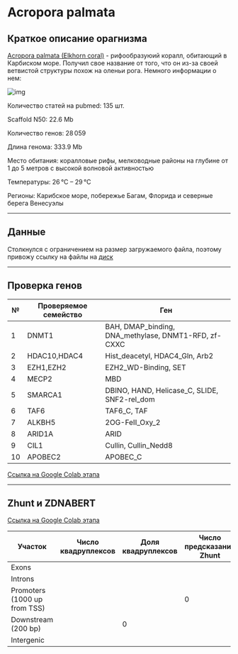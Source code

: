 # Acropora palmata
## Краткое описание орагнизма
[Acropora palmata (Elkhorn coral)](https://en.wikipedia.org/wiki/Elkhorn_coral) - рифообразуюий коралл, обитающий в Карбиском море. Получил свое название от того, что он из-за своей ветвистой структуры похож на оленьи рога. Немного информации о нем: 

![img](https://upload.wikimedia.org/wikipedia/commons/thumb/5/5f/Elkhorn_coral.jpg/250px-Elkhorn_coral.jpg)

Количество статей на pubmed: 135 шт.

Scaffold N50: 22.6 Mb

Количество генов: 28 059

Длина генома:	 333.9 Mb

Место обитания: коралловые рифы, мелководные районы на глубине от 1 до 5 метров с высокой волновой активностью

Температуры: 26 °C – 29 °C

Регионы: Карибское море, побережье Багам, Флорида и северные берега Венесуэлы

---
## Данные
Столкнулся с ограничением на размер загружаемого файла, поэтому привожу ссылку на файлы на [диск](https://disk.360.yandex.ru/d/y6mVXDDj-8THuA)

---
## Проверка генов
|№|Проверяемое семейство|Ген|
|---|---|---|
|1|DNMT1|BAH, DMAP_binding, DNA_methylase, DNMT1-RFD, zf-CXXC|
|2|HDAC10,HDAC4|Hist_deacetyl, HDAC4_Gln, Arb2|
|3|EZH1,EZH2|EZH2_WD-Binding, SET|
|4|MECP2|MBD|
|5|SMARCA1|DBINO, HAND, Helicase_C, SLIDE, SNF2-rel_dom|
|6|TAF6|TAF6_C, TAF|
|7|ALKBH5|2OG-FeII_Oxy_2|
|8|ARID1A|ARID|
|9|CIL1|Cullin, Cullin_Nedd8|
|10|APOBEC2|APOBEC_C|

[Ссылка на Google Colab этапа](https://colab.research.google.com/drive/1q5NT0CxLi2bYP-hTqi4clQznRBz8zDIP?usp=sharing)

---
## Zhunt и ZDNABERT
[Ссылка на Google Colab этапа](https://colab.research.google.com/drive/1CakX9MGfUqfJGMwu009UIxD16sNsV7Pr?authuser=2#scrollTo=-799tqTdjjsE)

|Участок|Число квадруплексов|Доля квадруплексов|Число предсказаний Zhunt|Доля предсказаний Zhunt|
|---|---|---|---|---|
|Exons|||||
|Introns|||||
|Promoters (1000 up from TSS)|||0||
|Downstream (200 bp)||0||
|Intergenic||||305025|


